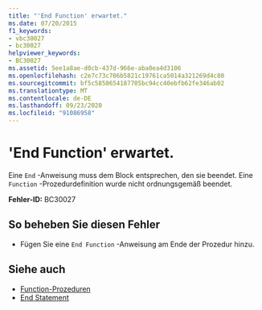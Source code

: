 ```yaml
---
title: "'End Function' erwartet."
ms.date: 07/20/2015
f1_keywords:
- vbc30027
- bc30027
helpviewer_keywords:
- BC30027
ms.assetid: 5ee1a8ae-d0cb-437d-966e-aba0ea4d3106
ms.openlocfilehash: c2e7c73c706b5821c19761ca5014a321269d4c80
ms.sourcegitcommit: bf5c5850654187705bc94cc40ebfb62fe346ab02
ms.translationtype: MT
ms.contentlocale: de-DE
ms.lasthandoff: 09/23/2020
ms.locfileid: "91086958"
---
```

# <a name="end-function-expected"></a>'End Function' erwartet.

Eine `End` -Anweisung muss dem Block entsprechen, den sie beendet. Eine `Function` -Prozedurdefinition wurde nicht ordnungsgemäß beendet.  
  
 **Fehler-ID:** BC30027  
  
## <a name="to-correct-this-error"></a>So beheben Sie diesen Fehler  
  
- Fügen Sie eine `End Function` -Anweisung am Ende der Prozedur hinzu.  
  
## <a name="see-also"></a>Siehe auch

- [Function-Prozeduren](../programming-guide/language-features/procedures/function-procedures.md)
- [End Statement](../language-reference/statements/end-statement.md)
